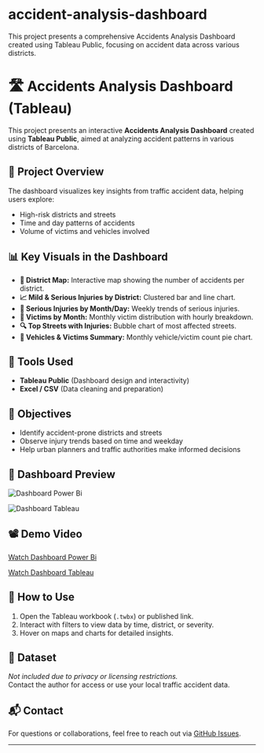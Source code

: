# accident-analysis-dashboard
This project presents a comprehensive Accidents Analysis Dashboard created using Tableau Public, focusing on accident data across various districts.

# 🛣️ Accidents Analysis Dashboard (Tableau)

This project presents an interactive **Accidents Analysis Dashboard** created using **Tableau Public**, aimed at analyzing accident patterns in various districts of Barcelona.

## 📌 Project Overview

The dashboard visualizes key insights from traffic accident data, helping users explore:
- High-risk districts and streets
- Time and day patterns of accidents
- Volume of victims and vehicles involved

## 📊 Key Visuals in the Dashboard

- **📍 District Map:** Interactive map showing the number of accidents per district.
- **📈 Mild & Serious Injuries by District:** Clustered bar and line chart.
- **🎯 Serious Injuries by Month/Day:** Weekly trends of serious injuries.
- **🔁 Victims by Month:** Monthly victim distribution with hourly breakdown.
- **🔍 Top Streets with Injuries:** Bubble chart of most affected streets.
- **🚗 Vehicles & Victims Summary:** Monthly vehicle/victim count pie chart.

## 🧰 Tools Used

- **Tableau Public** (Dashboard design and interactivity)
- **Excel / CSV** (Data cleaning and preparation)

## 🎯 Objectives

- Identify accident-prone districts and streets
- Observe injury trends based on time and weekday
- Help urban planners and traffic authorities make informed decisions

## 📸 Dashboard Preview

![Dashboard Power Bi](C:\Users\Admin\Pictures\Screenshots)

![Dashboard Tableau](C:\Users\Admin\Pictures\Screenshots)

## 📽️ Demo Video

[Watch Dashboard Power Bi](https://drive.google.com/file/d/1ECvAB4uSLNUJtGlISgaq0nhwWwkTMA7b/view?usp=drive_link) 

[Watch Dashboard Tableau]([https://your-video-link.com](https://drive.google.com/file/d/1hEQ3n5WblXBy1_EGX3guBaTjH2vdYo9T/view?usp=drive_link))

## 🚀 How to Use

1. Open the Tableau workbook (`.twbx`) or published link.
2. Interact with filters to view data by time, district, or severity.
3. Hover on maps and charts for detailed insights.

## 📎 Dataset

*Not included due to privacy or licensing restrictions.*  
Contact the author for access or use your local traffic accident data.

## 📬 Contact

For questions or collaborations, feel free to reach out via [GitHub Issues](https://github.com/vaish17dp/accident-analysis-dashboard/issues).

---

